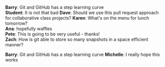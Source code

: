 **Barry**: Git and GitHub has a step learning curve  
**Student**: It is not that bad
**Dave**: Should we use this pull request approach for collaborative class projects?
**Karen**: What's on the menu for lunch tomorrow?  
**Ana**: hopefully waffles  
**Pete**: This is going to be very useful - thanks!  
**Zach**: How is git able to store so many snapshots in a space efficient manner?  

**Barry**: Git and GitHub has a step learning curve
**Michelle**: I really hope this works
